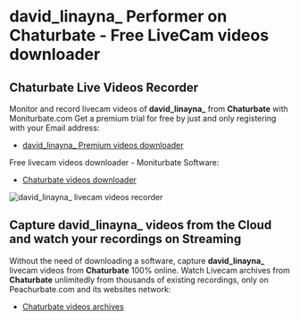 # david_linayna_ Performer on Chaturbate - Free LiveCam videos downloader

## Chaturbate Live Videos Recorder

Monitor and record livecam videos of **david_linayna_** from **Chaturbate** with Moniturbate.com
Get a premium trial for free by just and only registering with your Email address:
* [david_linayna_ Premium videos downloader](https://moniturbate.com/request-demo-licence-key.html)

Free livecam videos downloader - Moniturbate Software:
* [Chaturbate videos downloader](https://moniturbate.com/moniturbate-download-software.html)

![david_linayna_ livecam videos recorder](https://peachurnet.com/templates/moniturbate-software.png)


## Capture david_linayna_ videos from the Cloud and watch your recordings on Streaming

Without the need of downloading a software, capture **david_linayna_** livecam videos from **Chaturbate** 100% online.
Watch Livecam archives from **Chaturbate** unlimitedly from thousands of existing recordings, only on Peachurbate.com and its websites network:
* [Chaturbate videos archives](https://peachurnet.com/)